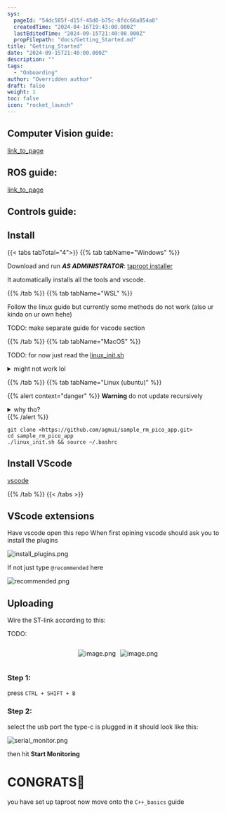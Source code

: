 ```yaml
---
sys:
  pageId: "54dc585f-d15f-45d0-b75c-8fdc66a854a8"
  createdTime: "2024-04-16T19:43:00.000Z"
  lastEditedTime: "2024-09-15T21:40:00.000Z"
  propFilepath: "docs/Getting_Started.md"
title: "Getting_Started"
date: "2024-09-15T21:40:00.000Z"
description: ""
tags:
  - "Onboarding"
author: "Overridden author"
draft: false
weight: 1
toc: false
icon: "rocket_launch"
---
```


## Computer Vision guide:

[link_to_page](86d45bc0-388b-4d26-8848-44f255f73d0e)

## ROS guide:

[link_to_page](3c76c1de-ec8f-46d6-8b0a-294005edc2d5)

## Controls guide:

## Install

{{< tabs tabTotal="4">}}
{{% tab tabName="Windows" %}}

Download and run _**AS ADMINISTRATOR**_: [taproot installer](https://github.com/Thornbots/TeachingFreshies/releases/tag/1.0)

It automatically installs all the tools and vscode.

{{% /tab %}}
{{% tab tabName="WSL" %}}

Follow the linux guide but currently some methods do not work (also ur kinda on ur own hehe)

TODO: make separate guide for vscode section

{{% /tab %}}
{{% tab tabName="MacOS" %}}

TODO: for now just read the [linux_init.sh](https://github.com/agmui/sample_rm_pico_app/blob/main/linux_init.sh)

<details>
<summary>might not work lol</summary>

`brew install libusb pkg-config`

Next install: [vscode](https://code.visualstudio.com/Download)

</details>

{{% /tab %}}
{{% tab tabName="Linux (ubuntu)" %}}

{{% alert context="danger" %}}
**Warning** do not update recursively
<details>
<summary>why tho?</summary>
There are some submodules that may go on for a while (like tinyusb) and I highly
recommend you don't need to get them.
If you want to see what submodules I update just look in `linux_init.sh`
</details>
{{% /alert %}}

```shell
git clone <https://github.com/agmui/sample_rm_pico_app.git>
cd sample_rm_pico_app
./linux_init.sh && source ~/.bashrc
```

## Install VScode

[vscode](https://code.visualstudio.com/Download)

{{% /tab %}}
{{< /tabs >}}

## VScode extensions

Have vscode open this repo
When first opining vscode should ask you to install the plugins

![install_plugins.png](https://prod-files-secure.s3.us-west-2.amazonaws.com/d518164a-d88e-44d1-a4ee-3adb3bd8bce0/89bd30f0-1825-4e77-867b-0a41ce370880/install_plugins.png?X-Amz-Algorithm=AWS4-HMAC-SHA256&X-Amz-Content-Sha256=UNSIGNED-PAYLOAD&X-Amz-Credential=ASIAZI2LB466R42Q2XJ3%2F20250407%2Fus-west-2%2Fs3%2Faws4_request&X-Amz-Date=20250407T230749Z&X-Amz-Expires=3600&X-Amz-Security-Token=IQoJb3JpZ2luX2VjEO%2F%2F%2F%2F%2F%2F%2F%2F%2F%2F%2FwEaCXVzLXdlc3QtMiJHMEUCIQDvwo%2BAldwtbKXHhwKCRJdwkjsXPtx%2B0o2DbrDKeiCxbgIgGD0K6bZgXAjv4e9JdjtHn5Xgk3uIq362%2FPDOJ4klB3Eq%2FwMIZxAAGgw2Mzc0MjMxODM4MDUiDIYwH5mbJeyPTiSMdircAxQJGCEDf1mwtk3hJ3KkkXI1xwMqV9NE5WAsos3GuBNL%2F9ShImZ6Shb0fq84DQiEdfQdQMNs3YFirokQSodnDEHqHK3N9OH6pEQjW3bG8CpB66dFj8fGkSuai%2FZOehx%2FrLVhOtzFL8D%2F%2BXaF9f5L1BhoeP3KcX45eLqRRYJ0vuE33rqGYOOJp9S4IIVtFF3UaIHgygrlEWEDhl0P%2BFZKt1spjXyALen2aQDz%2Fhaho%2FdcWa%2B7%2Bqkl3HjmE1gYNM3h1ey5fgu%2FEjSD6kjUkr%2B6J%2FrnkDIR2HPwwlGpGq3QXOTiCj3RoO5DUlS5CFVnyBiA4BgpGSCHaAVL%2FZR2vl1ODfHAkyt%2F4VU5SZqTi3%2BqgOLoOvpz4nQoDen86up9tKAzn8Plo7juPNzGyA542aeqzSIVlttsahvfSYrUOmv49KzIfZhFEuBJNlTMRKAZY6fJj129FMIeB9K9bLFb4%2FBoT0elTJ%2BpAe6IsDNom283nPRJSr9Yb1lWRfnYdrTDjx9g7PdX0JIqdWj98nAqaTBzPXmBVXBQXVOdTDU0GegyS7k3ma9mbgldRk1ulnbVMglNefr0wesncuvgLzcLhMJsx%2FxRZtM2r0en0JqFbh8897FdtGAIoxszxp9FZRGvMJqf0b8GOqUBw6Q2SiphuwruIS2wCVJr3Da6z9t0D3H2Uju49kQR%2BLwXLJc1H774WTJnWL4t1PAwRqww%2FbbaZsPhJL3u1aRDac6Or90NiApcN2Hs1XB5JHyHCuWH1BTUd5b0j3R0n8P1bJr7jUn6Z5pRI0bJY8HmV2oQSoHITph5t9HoGTT8r9rgR4xgojTfljWBOAtQWiJQGYFzF%2BoLn9Wj6COulHwt%2FFu4dbwD&X-Amz-Signature=1be36227496412bd3f80e6b2185a8b2f372a65a4206919aff8c260489de73e67&X-Amz-SignedHeaders=host&x-id=GetObject)

If not just type `@recommended` here  

![recommended.png](https://prod-files-secure.s3.us-west-2.amazonaws.com/d518164a-d88e-44d1-a4ee-3adb3bd8bce0/61e661e9-5d85-4dfc-be0d-8d2097a5e793/recommended.png?X-Amz-Algorithm=AWS4-HMAC-SHA256&X-Amz-Content-Sha256=UNSIGNED-PAYLOAD&X-Amz-Credential=ASIAZI2LB466R42Q2XJ3%2F20250407%2Fus-west-2%2Fs3%2Faws4_request&X-Amz-Date=20250407T230749Z&X-Amz-Expires=3600&X-Amz-Security-Token=IQoJb3JpZ2luX2VjEO%2F%2F%2F%2F%2F%2F%2F%2F%2F%2F%2FwEaCXVzLXdlc3QtMiJHMEUCIQDvwo%2BAldwtbKXHhwKCRJdwkjsXPtx%2B0o2DbrDKeiCxbgIgGD0K6bZgXAjv4e9JdjtHn5Xgk3uIq362%2FPDOJ4klB3Eq%2FwMIZxAAGgw2Mzc0MjMxODM4MDUiDIYwH5mbJeyPTiSMdircAxQJGCEDf1mwtk3hJ3KkkXI1xwMqV9NE5WAsos3GuBNL%2F9ShImZ6Shb0fq84DQiEdfQdQMNs3YFirokQSodnDEHqHK3N9OH6pEQjW3bG8CpB66dFj8fGkSuai%2FZOehx%2FrLVhOtzFL8D%2F%2BXaF9f5L1BhoeP3KcX45eLqRRYJ0vuE33rqGYOOJp9S4IIVtFF3UaIHgygrlEWEDhl0P%2BFZKt1spjXyALen2aQDz%2Fhaho%2FdcWa%2B7%2Bqkl3HjmE1gYNM3h1ey5fgu%2FEjSD6kjUkr%2B6J%2FrnkDIR2HPwwlGpGq3QXOTiCj3RoO5DUlS5CFVnyBiA4BgpGSCHaAVL%2FZR2vl1ODfHAkyt%2F4VU5SZqTi3%2BqgOLoOvpz4nQoDen86up9tKAzn8Plo7juPNzGyA542aeqzSIVlttsahvfSYrUOmv49KzIfZhFEuBJNlTMRKAZY6fJj129FMIeB9K9bLFb4%2FBoT0elTJ%2BpAe6IsDNom283nPRJSr9Yb1lWRfnYdrTDjx9g7PdX0JIqdWj98nAqaTBzPXmBVXBQXVOdTDU0GegyS7k3ma9mbgldRk1ulnbVMglNefr0wesncuvgLzcLhMJsx%2FxRZtM2r0en0JqFbh8897FdtGAIoxszxp9FZRGvMJqf0b8GOqUBw6Q2SiphuwruIS2wCVJr3Da6z9t0D3H2Uju49kQR%2BLwXLJc1H774WTJnWL4t1PAwRqww%2FbbaZsPhJL3u1aRDac6Or90NiApcN2Hs1XB5JHyHCuWH1BTUd5b0j3R0n8P1bJr7jUn6Z5pRI0bJY8HmV2oQSoHITph5t9HoGTT8r9rgR4xgojTfljWBOAtQWiJQGYFzF%2BoLn9Wj6COulHwt%2FFu4dbwD&X-Amz-Signature=9f87b945adbb546158437c444c67b708e6a20342d5c18cb7653bd57f5eeaffef&X-Amz-SignedHeaders=host&x-id=GetObject)

## Uploading

Wire the ST-link according to this:

TODO:

<div style="display: flex;flex-direction: row; column-gap:10px; max-width: 630px;justify-content: center;">
<div>

![image.png](https://prod-files-secure.s3.us-west-2.amazonaws.com/d518164a-d88e-44d1-a4ee-3adb3bd8bce0/210ecb78-1116-4d7b-b9b7-2292f66fa2c2/image.png?X-Amz-Algorithm=AWS4-HMAC-SHA256&X-Amz-Content-Sha256=UNSIGNED-PAYLOAD&X-Amz-Credential=ASIAZI2LB466VMZ27SCN%2F20250407%2Fus-west-2%2Fs3%2Faws4_request&X-Amz-Date=20250407T230753Z&X-Amz-Expires=3600&X-Amz-Security-Token=IQoJb3JpZ2luX2VjEO%2F%2F%2F%2F%2F%2F%2F%2F%2F%2F%2FwEaCXVzLXdlc3QtMiJIMEYCIQDcI9aWYYzkJm1LsXKCuX2BpseLBOj3lPqj33GnWHjeAgIhAMXYtKOCWs0Qx0d%2FLA%2FiuFpAaUq0ErJAFaFvBKKeFFEgKv8DCGcQABoMNjM3NDIzMTgzODA1IgxgKMLk6MCvexXQTyIq3ANxINcf59o28w2u4WeTf3b5Ys7X3aMDuquLiMBDYDSGtMjj7%2BNkpLWNTCmAU%2BenCg6mnl8o85pRo40OjDvyFzq3dkEAXc1b0JRV%2FCkUQ0N5ZJsYShE5r6GAA9iGo8WR1pbd3FgolLGxXEfNaRXvTvgKRrOi21oSAXIGEMbykCkruPVh6t%2FUjVR5N858CC6HoFIJClpX2E8X5GjSHgadGyWG4SnyoBBVoNlzydCuKw98k2%2F6jOc5Fos8BfxFiFspplYvnablp0bvjxNgVlV4HUebIEhR3Qf6lGwyqYWuQ70ZCJvkvBWxWWmtm5yvNru8ciLcjIOEeRKMNZ0nZO1eE%2FbVph0otNDPx2DQBFUEO1OuCF230nUFZEuc0PSgte2TRA%2BB%2FE83KPcGuaw9%2BnT0fc4uU%2B4wTqUqS4LWmPw6cHl45f%2BZqLLdCMx6Mx9ayqIPKKKMRqe9mL7s9kFFAF4wC0rw23TyHX%2BHkOyWtVYH2nwqzf9jcR3Qq8xqrhJYUq%2BkcVaEMrSLuJi9oZ7nEUf57aF%2FQtBgDrpcQWiVOgjiDGvSzJv9qWVj2y%2BKCDkYtmHk5Z9Cs5d4J3pcc74KkoLu%2FIWdwN2jPsiTj%2B21V92rT2w3gTO53ufzdWAL8L9uVjDdn9G%2FBjqkAeUWnHUpXUXgX5yIm7BKxH9Q0aB5Cn8NA2b3utbhKRdFt%2BdeLnFz3eAEmNl7lLYeqldrePuoVz9uvGNgkPgN4jPIpvHxZayhKTvwAX%2FizEk8GKsIzbBWd6PFVt7sGXZn2rQ9x0XSyTJu7yW4x4s27Ex1Z2UXhmHox7N5ns%2FihBPYKFRb%2BmomSRRevJXRgJYgeY6%2Bnk%2Bb9zjF1%2FGeeFpsrELf%2BpL%2B&X-Amz-Signature=95c7d475287c0f447faa8125e4555c68fab1be2eeafbbf1413e65c3f0e35476e&X-Amz-SignedHeaders=host&x-id=GetObject)

</div>
<div>

![image.png](https://prod-files-secure.s3.us-west-2.amazonaws.com/d518164a-d88e-44d1-a4ee-3adb3bd8bce0/33a0fd0f-8ca6-4a86-8e09-26e95ded1fff/image.png?X-Amz-Algorithm=AWS4-HMAC-SHA256&X-Amz-Content-Sha256=UNSIGNED-PAYLOAD&X-Amz-Credential=ASIAZI2LB4666HJ2JL73%2F20250407%2Fus-west-2%2Fs3%2Faws4_request&X-Amz-Date=20250407T230753Z&X-Amz-Expires=3600&X-Amz-Security-Token=IQoJb3JpZ2luX2VjEO%2F%2F%2F%2F%2F%2F%2F%2F%2F%2F%2FwEaCXVzLXdlc3QtMiJHMEUCICL1T4Yv2uzfoGKsCur9lnc0gUUvMDB2s%2FMlo1Db46ZCAiEArFC3ADXyZzQ3tDhQgxOOjCxckFprGfqSEBb%2Bvaq0Pdcq%2FwMIZxAAGgw2Mzc0MjMxODM4MDUiDA%2BCZgfxzivOkGh%2BVCrcAy9xgAmc6FjJsjbi8pvxxO2dWutj%2B7CMpSJEw%2Fa1S5PIwaeSaURo5j7VB%2FFcpR8QnxKQaE1Z%2FPCqkdJHMrzL6Q7VeBNC%2FA%2BiHNN%2FLPdB4qKz1TLTrXgzPS27GkkXl4LzUXFqZs7jVTSdQXxrqT%2BKiNSGML0r7kaMvMRy%2FDa4A%2BCtf8d%2BRjmX%2BQZK36hbZvpDLQ2gxRhrS%2FsMTPW2A2wUKSC8cgR2Yd8ieS%2F%2BjU516OhdXTFlV6IzgI6w4scwJfOEhlm8ogog%2BZFzk%2FEtlaLqVU6TgyPiXiiS8lPqXjFu2Atje%2Bw7tIybHsz4gzii%2BV7sZtJeM5Fg7HbxA95AkHyD%2BTNPiky767xO8WG8sV8ak5eI723%2B5PIlm54BaGhCIJ0InHLWTBnk203%2FDdeXEpWPwQM%2BXIBgkL2zhV8%2FGeFjNuCiXi4D07quljf3oyKdy%2FjRYrPQAjuQRGvvfKjMdmrRIz6oDk7catV6tau4FILoeP1WILBlUCx%2Bz0R24Jg8DhYeiFsTlxnOI6F3C86f98Vhm9nSEM61a2Tadk5nnftO3Fxb0Bg1tXIs2E4bQBRK0yboO22isCRO7URNVDylVY5Z0vmnb27CrsTXbSFMqWgxm675XJ2ckpIZ6mviUhAJMMCf0b8GOqUBj79P0BYZTcUseLzl5g6cLJDb1MuMU%2BtwO76c19Qk78gMzuSVVR3CEvyRX%2FXqu%2BQwjQj8K%2BlCZnxNtR2F8uiKZWiMpNWtPnUCjRTqslo6YtWa%2BGXKtMBxljdr3UEpLcBMfLAZKO%2BjKLQpj5LtwBC9WI2HTL5cuANpXQ5nQcdw3EDuFv4lT7wPWI3DElQeAYjxGuhhZRbIlL%2F063o0Fzd2rYO9VZrx&X-Amz-Signature=ae7369eb581bbc72798cc38a5a133c5ed3631a8eff0eeade15ac822e171acdc8&X-Amz-SignedHeaders=host&x-id=GetObject)

</div>
</div>

### Step 1:

press `CTRL + SHIFT + B`

### Step 2:

select the usb port the type-c is plugged in it should look like this:

![serial_monitor.png](https://prod-files-secure.s3.us-west-2.amazonaws.com/d518164a-d88e-44d1-a4ee-3adb3bd8bce0/f03f4774-05d4-4393-b6a0-d5efb6d315ab/serial_monitor.png?X-Amz-Algorithm=AWS4-HMAC-SHA256&X-Amz-Content-Sha256=UNSIGNED-PAYLOAD&X-Amz-Credential=ASIAZI2LB466R42Q2XJ3%2F20250407%2Fus-west-2%2Fs3%2Faws4_request&X-Amz-Date=20250407T230749Z&X-Amz-Expires=3600&X-Amz-Security-Token=IQoJb3JpZ2luX2VjEO%2F%2F%2F%2F%2F%2F%2F%2F%2F%2F%2FwEaCXVzLXdlc3QtMiJHMEUCIQDvwo%2BAldwtbKXHhwKCRJdwkjsXPtx%2B0o2DbrDKeiCxbgIgGD0K6bZgXAjv4e9JdjtHn5Xgk3uIq362%2FPDOJ4klB3Eq%2FwMIZxAAGgw2Mzc0MjMxODM4MDUiDIYwH5mbJeyPTiSMdircAxQJGCEDf1mwtk3hJ3KkkXI1xwMqV9NE5WAsos3GuBNL%2F9ShImZ6Shb0fq84DQiEdfQdQMNs3YFirokQSodnDEHqHK3N9OH6pEQjW3bG8CpB66dFj8fGkSuai%2FZOehx%2FrLVhOtzFL8D%2F%2BXaF9f5L1BhoeP3KcX45eLqRRYJ0vuE33rqGYOOJp9S4IIVtFF3UaIHgygrlEWEDhl0P%2BFZKt1spjXyALen2aQDz%2Fhaho%2FdcWa%2B7%2Bqkl3HjmE1gYNM3h1ey5fgu%2FEjSD6kjUkr%2B6J%2FrnkDIR2HPwwlGpGq3QXOTiCj3RoO5DUlS5CFVnyBiA4BgpGSCHaAVL%2FZR2vl1ODfHAkyt%2F4VU5SZqTi3%2BqgOLoOvpz4nQoDen86up9tKAzn8Plo7juPNzGyA542aeqzSIVlttsahvfSYrUOmv49KzIfZhFEuBJNlTMRKAZY6fJj129FMIeB9K9bLFb4%2FBoT0elTJ%2BpAe6IsDNom283nPRJSr9Yb1lWRfnYdrTDjx9g7PdX0JIqdWj98nAqaTBzPXmBVXBQXVOdTDU0GegyS7k3ma9mbgldRk1ulnbVMglNefr0wesncuvgLzcLhMJsx%2FxRZtM2r0en0JqFbh8897FdtGAIoxszxp9FZRGvMJqf0b8GOqUBw6Q2SiphuwruIS2wCVJr3Da6z9t0D3H2Uju49kQR%2BLwXLJc1H774WTJnWL4t1PAwRqww%2FbbaZsPhJL3u1aRDac6Or90NiApcN2Hs1XB5JHyHCuWH1BTUd5b0j3R0n8P1bJr7jUn6Z5pRI0bJY8HmV2oQSoHITph5t9HoGTT8r9rgR4xgojTfljWBOAtQWiJQGYFzF%2BoLn9Wj6COulHwt%2FFu4dbwD&X-Amz-Signature=9879a35a876b024895f1c3a25e3e521cc1f13eafe62d44035446255e19f3388f&X-Amz-SignedHeaders=host&x-id=GetObject)

then hit **Start Monitoring**

# CONGRATS🎉

you have set up taproot now move onto the `C++_basics` guide
